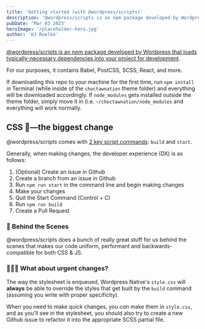 ```yaml
---
title: 'Getting started (with @wordpress/scripts)'
description: '@wordpress/scripts is an npm package developed by Wordpress'
pubDate: 'Mar 03 2023'
heroImage: '/placeholder-hero.jpg'
author: 'KJ Roelke'
---
```


[@wordpress/scripts is an npm package developed by Wordpress that loads typically-necessary dependencies into your project for development](https://developer.wordpress.org/block-editor/reference-guides/packages/packages-scripts/).

For our purposes, it contains Babel, PostCSS, SCSS, React, and more.

If downloading this repo to your machine for the first time, run `npm install` in Terminal (while inside of the `choctawnation` theme folder) and everything will be downloaded accordingly. If `node_modules` gets installed outside the theme folder, simply move it in (i.e. `~/choctawnation/node_modules` and everything will work normally.

## CSS 💄&mdash;the biggest change

@wordpress/scripts comes with [2 key script commands](https://developer.wordpress.org/block-editor/reference-guides/packages/packages-scripts/#setup): `build` and `start`.

Generally, when making changes, the developer experience (DX) is as follows:

1. (Optional) Create an issue in Github
2. Create a branch from an issue in Github
3. Run `npm run start` in the command line and begin making changes
4. Make your changes
5. Quit the Start Command (Control + C)
6. Run `npm run build`
7. Create a Pull Request

### 👀 Behind the Scenes

@wordpress/scripts does a bunch of really great stuff for us behind the scenes that makes our code uniform, performant and backwards-compatible for both CSS & JS.

### 🙋🏻‍♂️ What about urgent changes?

The way the stylesheet is enqueued, Wordpress Native's `style.css` will **always** be able to override the styles that get built by the `build` command (assuming you write with proper specificity).

When you need to make quick changes, you _can_ make them in `style.css`, and as you'll see in the stylesheet, you should also try to create a new Github issue to refactor it into the appropriate SCSS partial file.
